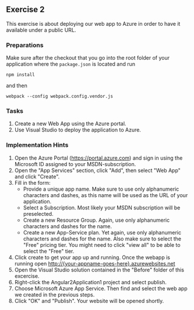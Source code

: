 ## Exercise 2 ##

This exercise is about deploying our web app to Azure in order to have it available under a public URL.

### Preparations ###

Make sure after the checkout that you go into the root folder of your application where the `package.json` is located and run

	npm install

and then

	webpack --config webpack.config.vendor.js


### Tasks ###

1. Create a new Web App using the Azure portal.
2. Use Visual Studio to deploy the application to Azure.

### Implementation Hints ###

1. Open the Azure Portal (https://portal.azure.com) and sign in using the Microsoft ID assigned to your MSDN-subscription.
2. Open the "App Services" section, click "Add", then select "Web App" and click "Create".
3. Fill in the form:
	* Provide a unique app name. Make sure to use only alphanumeric characters and dashes, as this name will be used as the URL of your application.
	* Select a Subscription. Most likely your MSDN subscription will be preselected.
	* Create a new Resource Group. Again, use only alphanumeric characters and dashes for the name.
	* Create a new App-Service plan. Yet again, use only alphanumeric characters and dashes for the name. Also make sure to select the "Free" pricing tier. You might need to click "view all" to be able to select the "Free" tier.
4. Click create to get your app up and running. Once the webapp is running open [http://{your-appname-goes-here}.azurewebsites.net]()
5. Open the Visual Studio solution contained in the "Before" folder of this excercise.
6. Right-click the Angular2Application1 project and select publish.
7. Choose Microsoft Azure App Service. Then find and select the web app we created in the previous steps.
8. Click "OK" and "Publish". Your website will be opened shortly.